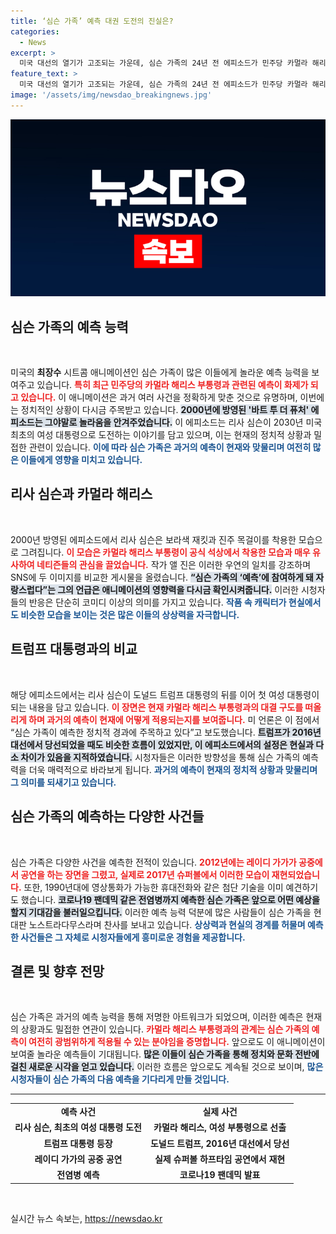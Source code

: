 ```yaml
---
title: ‘심슨 가족’ 예측 대권 도전의 진실은?
categories:
  - News
excerpt: >
  미국 대선의 열기가 고조되는 가운데, 심슨 가족의 24년 전 에피소드가 민주당 카멀라 해리스 부통령을 예측했다는 주장이 화제다. 리사 심슨이 첫 여성 대통령으로 도전하는 모습이 해리스의 의상과 흡사하다는 점이 네티즌의 시선을 끌고 있다. 이 애니메이션, 과연 또 어떤 예언을 할까?
feature_text: >
  미국 대선의 열기가 고조되는 가운데, 심슨 가족의 24년 전 에피소드가 민주당 카멀라 해리스 부통령을 예측했다는 주장이 화제다. 리사 심슨이 첫 여성 대통령으로 도전하는 모습이 해리스의 의상과 흡사하다는 점이 네티즌의 시선을 끌고 있다. 이 애니메이션, 과연 또 어떤 예언을 할까?
image: '/assets/img/newsdao_breakingnews.jpg'
---
```


<p><img src="/assets/img/newsdao_breakingnews.jpg" alt="pcversion 속보" /></p>

<h2 data-ke-size="size26">심슨 가족의 예측 능력</h2>

<p data-ke-size="size16">&nbsp;</p>

<p>미국의 <b>최장수</b> 시트콤 애니메이션인 심슨 가족이 많은 이들에게 놀라운 예측 능력을 보여주고 있습니다. <b><span style="color: #ee2323;">특히 최근 민주당의 카멀라 해리스 부통령과 관련된 예측이 화제가 되고 있습니다.</span></b> 이 애니메이션은 과거 여러 사건을 정확하게 맞춘 것으로 유명하며, 이번에는 정치적인 상황이 다시금 주목받고 있습니다. <b><span style="background-color: #21538527;">2000년에 방영된 '바트 투 더 퓨처' 에피소드는 그야말로 놀라움을 안겨주었습니다.</span></b> 이 에피소드는 리사 심슨이 2030년 미국 최초의 여성 대통령으로 도전하는 이야기를 담고 있으며, 이는 현재의 정치적 상황과 밀접한 관련이 있습니다. <b><span style="color: #1a5490;">이에 따라 심슨 가족은 과거의 예측이 현재와 맞물리며 여전히 많은 이들에게 영향을 미치고 있습니다.</span></b></p>

<h2 data-ke-size="size26">리사 심슨과 카멀라 해리스</h2>

<p data-ke-size="size16">&nbsp;</p>

<p>2000년 방영된 에피소드에서 리사 심슨은 보라색 재킷과 진주 목걸이를 착용한 모습으로 그려집니다. <b><span style="color: #ee2323;">이 모습은 카멀라 해리스 부통령이 공식 석상에서 착용한 모습과 매우 유사하여 네티즌들의 관심을 끌었습니다.</span></b> 작가 앨 진은 이러한 우연의 일치를 강조하며 SNS에 두 이미지를 비교한 게시물을 올렸습니다. <b><span style="background-color: #21538527;">“심슨 가족의 ‘예측’에 참여하게 돼 자랑스럽다”는 그의 언급은 애니메이션의 영향력을 다시금 확인시켜줍니다.</span></b> 이러한 시청자들의 반응은 단순히 코미디 이상의 의미를 가지고 있습니다. <b><span style="color: #1a5490;">작품 속 캐릭터가 현실에서도 비슷한 모습을 보이는 것은 많은 이들의 상상력을 자극합니다.</span></b></p>

<h2 data-ke-size="size26">트럼프 대통령과의 비교</h2>

<p data-ke-size="size16">&nbsp;</p>

<p>해당 에피소드에서는 리사 심슨이 도널드 트럼프 대통령의 뒤를 이어 첫 여성 대통령이 되는 내용을 담고 있습니다. <b><span style="color: #ee2323;">이 장면은 현재 카멀라 해리스 부통령과의 대결 구도를 떠올리게 하며 과거의 예측이 현재에 어떻게 적용되는지를 보여줍니다.</span></b> 미 언론은 이 점에서 “심슨 가족이 예측한 정치적 경과에 주목하고 있다”고 보도했습니다. <b><span style="background-color: #21538527;">트럼프가 2016년 대선에서 당선되었을 때도 비슷한 흐름이 있었지만, 이 에피소드에서의 설정은 현실과 다소 차이가 있음을 지적하였습니다.</span></b> 시청자들은 이러한 방향성을 통해 심슨 가족의 예측력을 더욱 매력적으로 바라보게 됩니다. <b><span style="color: #1a5490;">과거의 예측이 현재의 정치적 상황과 맞물리며 그 의미를 되새기고 있습니다.</span></b></p>

<h2 data-ke-size="size26">심슨 가족의 예측하는 다양한 사건들</h2>

<p data-ke-size="size16">&nbsp;</p>

<p>심슨 가족은 다양한 사건을 예측한 전적이 있습니다. <b><span style="color: #ee2323;">2012년에는 레이디 가가가 공중에서 공연을 하는 장면을 그렸고, 실제로 2017년 슈퍼볼에서 이러한 모습이 재현되었습니다.</span></b> 또한, 1990년대에 영상통화가 가능한 휴대전화와 같은 첨단 기술을 이미 예견하기도 했습니다. <b><span style="background-color: #21538527;">코로나19 팬데믹 같은 전염병까지 예측한 심슨 가족은 앞으로 어떤 예상을 할지 기대감을 불러일으킵니다.</span></b> 이러한 예측 능력 덕분에 많은 사람들이 심슨 가족을 현대판 노스트라다무스라며 찬사를 보내고 있습니다. <b><span style="color: #1a5490;">상상력과 현실의 경계를 허물며 예측한 사건들은 그 자체로 시청자들에게 흥미로운 경험을 제공합니다.</span></b></p>

<h2 data-ke-size="size26">결론 및 향후 전망</h2>

<p data-ke-size="size16">&nbsp;</p>

<p>심슨 가족은 과거의 예측 능력을 통해 저명한 아트워크가 되었으며, 이러한 예측은 현재의 상황과도 밀접한 연관이 있습니다. <b><span style="color: #ee2323;">카멀라 해리스 부통령과의 관계는 심슨 가족의 예측이 여전히 광범위하게 적용될 수 있는 분야임을 증명합니다.</span></b> 앞으로도 이 애니메이션이 보여줄 놀라운 예측들이 기대됩니다. <b><span style="background-color: #21538527;">많은 이들이 심슨 가족을 통해 정치와 문화 전반에 걸친 새로운 시각을 얻고 있습니다.</span></b> 이러한 흐름은 앞으로도 계속될 것으로 보이며, <b><span style="color: #1a5490;">많은 시청자들이 심슨 가족의 다음 예측을 기다리게 만들 것입니다.</span></b></p>

<hr>

<table style="border-spacing: 0; border-collapse: collapse; width: 100%;">
    <tbody>
        <tr style="height: 17px;">
            <td style="text-align: center; height: 17px;"><b>예측 사건</b></td>
            <td style="text-align: center; height: 17px;"><b>실제 사건</b></td>
        </tr>
        <tr style="height: 17px;">
            <td style="text-align: center; height: 17px;"><b>리사 심슨, 최초의 여성 대통령 도전</b></td>
            <td style="text-align: center; height: 17px;"><b>카멀라 해리스, 여성 부통령으로 선출</b></td>
        </tr>
        <tr style="height: 17px;">
            <td style="text-align: center; height: 17px;"><b>트럼프 대통령 등장</b></td>
            <td style="text-align: center; height: 17px;"><b>도널드 트럼프, 2016년 대선에서 당선</b></td>
        </tr>
        <tr style="height: 17px;">
            <td style="text-align: center; height: 17px;"><b>레이디 가가의 공중 공연</b></td>
            <td style="text-align: center; height: 17px;"><b>실제 슈퍼볼 하프타임 공연에서 재현</b></td>
        </tr>
        <tr style="height: 17px;">
            <td style="text-align: center; height: 17px;"><b>전염병 예측</b></td>
            <td style="text-align: center; height: 17px;"><b>코로나19 팬데믹 발표</b></td>
        </tr>
    </tbody>
</table>

<p data-ke-size="size16">&nbsp;</p>
실시간 뉴스 속보는, <a href="https://newsdao.kr" rel="dofollow">https://newsdao.kr</a>



